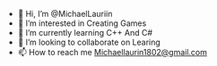 - 👋 Hi, I’m @MichaelLauriin
- 👀 I’m interested in Creating Games
- 🌱 I’m currently learning C++ And C#
- 💞️ I’m looking to collaborate on Learing
- 📫 How to reach me Michaellaurin1802@gmail.com

<!---
MichaelLauriin/MichaelLauriin is a ✨ special ✨ repository because its `README.md` (this file) appears on your GitHub profile.
You can click the Preview link to take a look at your changes.
--->
